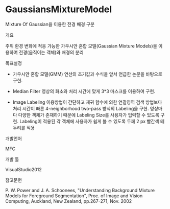 # GaussiansMixtureModel
Mixture Of Gaussian을 이용한 전경 배경 구분

개요

 주위 환경 변화에 적응 가능한 가우시안 혼합 모델(Gaussian Mixture Models)을 이용하여 전경(움직이는 객체)와 배경의 분리


목표설정

 - 가우시안 혼합 모델(GMM)
   연산의 초기값과 수식을 앞서 언급한 논문을 바탕으로 구현.

 - Median Filter
   영상의 화소와 처리 시간에 맞게 3*3 마스크를 이용하여 구현.

 - Image Labeling
   이용방법이 간단하고 재귀 함수에 의한 연결영역 검색 방법보다 처리 시간이 빠른
   4-neighborhood two-pass 방식의 Labeling을 구현.
   영상마다 다양한 객체가 존재하기 때문에 Labeling Size를 사용자가 입력할 수 있도록
   구현.
   Labeling이 적용된 각 객체에 사용자가 쉽게 볼 수 있도록 두께 2 px 빨간색 테두리를
   적용


개발언어

 MFC


개발 툴

 VisualStudio2012

참고문헌 

 P. W. Power and J. A. Schoonees, "Understanding Background Mixture Models for Foreground Segmentation", Proc. of Image and Vision Computing, Auckland, New Zealand, pp.267-271, Nov. 2002

